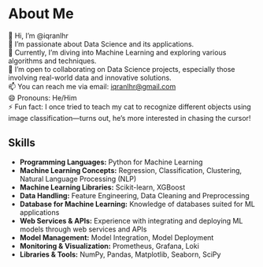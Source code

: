 # About Me

👋 Hi, I’m @iqranlhr  
👀 I’m passionate about Data Science and its applications.  
🌱 Currently, I’m diving into Machine Learning and exploring various algorithms and techniques.  
💞️ I’m open to collaborating on Data Science projects, especially those involving real-world data and innovative solutions.  
📫 You can reach me via email: [iqranlhr@gmail.com](mailto:iqranlhr@gmail.com)  
😄 Pronouns: He/Him  
⚡ Fun fact: I once tried to teach my cat to recognize different objects using image classification—turns out, he’s more interested in chasing the cursor!

## Skills

- **Programming Languages:** Python for Machine Learning
- **Machine Learning Concepts:** Regression, Classification, Clustering, Natural Language Processing (NLP)
- **Machine Learning Libraries:** Scikit-learn, XGBoost
- **Data Handling:** Feature Engineering, Data Cleaning and Preprocessing
- **Database for Machine Learning:** Knowledge of databases suited for ML applications
- **Web Services & APIs:** Experience with integrating and deploying ML models through web services and APIs
- **Model Management:** Model Integration, Model Deployment
- **Monitoring & Visualization:** Prometheus, Grafana, Loki
- **Libraries & Tools:** NumPy, Pandas, Matplotlib, Seaborn, SciPy
